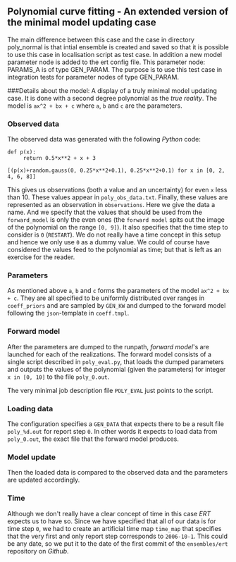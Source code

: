 ## Polynomial curve fitting - An extended version of the minimal model updating case

The main difference between this case and the case in directory poly_normal is that
intial ensemble is created and saved so that it is possible to use this case in
localisation script as test case. In addition a new model parameter node is added
to the ert config file. This parameter node: PARAMS_A is of type GEN_PARAM. The purpose
is to use this test case in integration tests for parameter nodes of type GEN_PARAM.

###Details about the model:
A display of a truly minimal model updating case. It is done with a second
degree polynomial as the _true reality_. The model is `ax^2 + bx + c` where
`a`, `b` and `c` are the parameters.

### Observed data
The observed data was generated with the following _Python_ code:
```
def p(x):
     return 0.5*x**2 + x + 3

[(p(x)+random.gauss(0, 0.25*x**2+0.1), 0.25*x**2+0.1) for x in [0, 2, 4, 6, 8]]
```

This gives us observations (both a value and an uncertainty) for even `x` less
than 10. These values appear in `poly_obs_data.txt`. Finally, these values are
represented as an observation in `observations`. Here we give the data a name.
And we specify that the values that should be used from the `forward_model` is only
the even ones (the `forward model` spits out the image of the polynomial on the
range `[0, 9]`). It also specifies that the time step to consider is `0`
(`RESTART`). We do not really have a time concept in this setup and hence we
only use `0` as a dummy value. We could of course have considered the values
feed to the polynomial as time; but that is left as an exercise for the reader.

### Parameters
As mentioned above `a`, `b` and `c` forms the parameters of the model `ax^2 + bx + c`.
They are all specified to be uniformly distributed over ranges in
`coeff_priors` and are sampled by `GEN_KW` and dumped to the forward model
following the `json`-template in `coeff.tmpl`.

### Forward model
After the parameters are dumped to the runpath, _forward model_'s are launched
for each of the realizations. The forward model consists of a single script
described in `poly_eval.py`, that loads the dumped parameters and outputs the
values of the polynomial (given the parameters) for integer `x in [0, 10]` to the
file `poly_0.out`.

The very minimal job description file `POLY_EVAL` just points to the script.

### Loading data
The configuration specifies a `GEN_DATA` that expects there to be a result file
`poly_%d.out` for report step `0`. In other words it expects to load data from
`poly_0.out`, the exact file that the forward model produces.

### Model update
Then the loaded data is compared to the observed data and the parameters are
updated accordingly.

### Time
Although we don't really have a clear concept of time in this case _ERT_
expects us to have so. Since we have specified that all of our data is for time
step `0`, we had to create an artificial time map `time_map` that specifies
that the very first and only report step corresponds to `2006-10-1`. This could
be any date, so we put it to the date of the first commit of the
`ensembles/ert` repository on _Github_.
